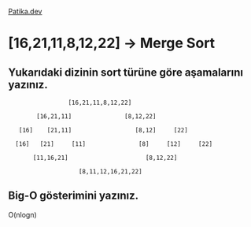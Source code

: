 [Patika.dev](https://www.patika.dev/tr)

# [16,21,11,8,12,22] -> Merge Sort

## Yukarıdaki dizinin sort türüne göre aşamalarını yazınız.

                     [16,21,11,8,12,22]

            [16,21,11]               [8,12,22]

       [16]    [21,11]                  [8,12]     [22]

      [16]   [21]     [11]               [8]     [12]     [22]

           [11,16,21]                      [8,12,22]

                        [8,11,12,16,21,22]

## Big-O gösterimini yazınız.

O(nlogn)
